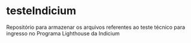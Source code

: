 # testeIndicium
Repositório para armazenar os arquivos referentes ao teste técnico para ingresso no Programa Lighthouse da Indicium
